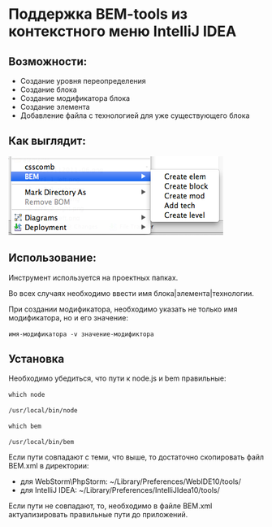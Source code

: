 Поддержка BEM-tools из контекстного меню IntelliJ IDEA
========
Возможности:
---------------------------
 * Создание уровня переопределения
 * Создание блока
 * Создание модификатора блока
 * Создание элемента
 * Добавление файла с технологией для уже существующего блока

Как выглядит:
---------------------------
![Как выглядит](https://github.com/banzalik/bemidea-et/raw/master/screen.png)

Использование:
---------------------------
Инструмент используется на проектных папках.

Во всех случаях необходимо ввести имя блока|элемента|технологии.

При создании модификатора, необходимо указать не только имя модификатора, но и его значение:

```имя-модификатора -v значение-модификтора```

Установка
---------------------------
Необходимо убедиться, что пути к node.js и bem правильные:

```which node```

```/usr/local/bin/node```

```which bem```

```/usr/local/bin/bem```

Если пути совпадают с теми, что выше, то достаточно скопировать файл BEM.xml в директории:

 * для WebStorm\PhpStorm: ~/Library/Preferences/WebIDE10/tools/
 * для IntelliJ IDEA: ~/Library/Preferences/IntelliJIdea10/tools/

Если пути не совпадают, то, необходимо в файле BEM.xml актуализировать правильные пути до приложений.